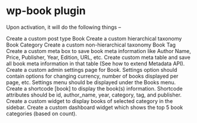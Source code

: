 # wp-book plugin

Upon activation, it will do the following things –

Create a custom post type Book
Create a custom hierarchical taxonomy Book Category
Create a custom non-hierarchical taxonomy Book Tag
Create a custom meta box to save book meta information like Author Name, Price, Publisher, Year, Edition, URL, etc.
Create custom meta table and save all book meta information in that table (See how to extend Metadata API).
Create a custom admin settings page for Book. Settings option should contain options for changing currency, number of books displayed per page, etc. Settings menu should be displayed under the Books menu.
Create a shortcode [book] to display the book(s) information. Shortcode attributes should be id, author_name, year, category, tag, and publisher.
Create a custom widget to display books of selected category in the sidebar.
Create a custom dashboard widget which shows the top 5 book categories (based on count).
